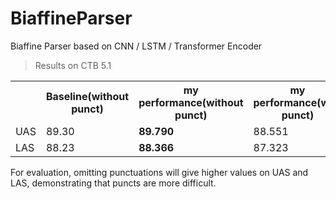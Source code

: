# BiaffineParser
Biaffine Parser based on CNN / LSTM / Transformer Encoder

> Results on CTB 5.1
<table>
  <tr>
    <th></th>
    <th>Baseline(without punct)</th>
    <th>my performance(without punct)</th>
    <th>my performance(with punct)</th>
    <th>*Bert(Finetune-last)</th>
    <th>*Bert(Fixed-8)</th>
  </tr>
  <tr>
    <td>UAS</td>
    <td>89.30</td>
    <td><b>89.790</b></td>
    <td>88.551</td>
    <td>92.52</td>
    <td>92.96</td>
  </tr>
  <tr>
    <td>LAS</td>
    <td>88.23</td>
    <td><b>88.366</b></td>
    <td>87.323</td>
    <td>91.23</td>
    <td>91.80</td>
  </tr>
</table>
For evaluation, omitting punctuations will give higher values on UAS and LAS, demonstrating that puncts are more difficult.
